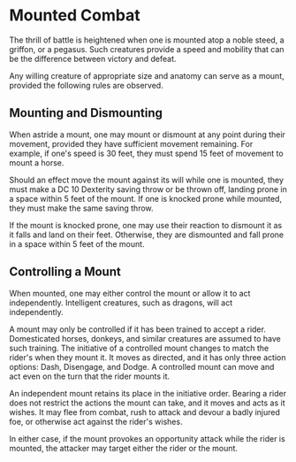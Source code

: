 # Mounted Combat

The thrill of battle is heightened when one is mounted atop a noble steed, a griffon, or a pegasus. Such creatures provide a speed and mobility that can be the difference between victory and defeat.

Any willing creature of appropriate size and anatomy can serve as a mount, provided the following rules are observed.

## Mounting and Dismounting

When astride a mount, one may mount or dismount at any point during their movement, provided they have sufficient movement remaining. For example, if one's speed is 30 feet, they must spend 15 feet of movement to mount a horse.

Should an effect move the mount against its will while one is mounted, they must make a DC 10 Dexterity saving throw or be thrown off, landing prone in a space within 5 feet of the mount. If one is knocked prone while mounted, they must make the same saving throw.

If the mount is knocked prone, one may use their reaction to dismount it as it falls and land on their feet. Otherwise, they are dismounted and fall prone in a space within 5 feet of the mount.

## Controlling a Mount

When mounted, one may either control the mount or allow it to act independently. Intelligent creatures, such as dragons, will act independently.

A mount may only be controlled if it has been trained to accept a rider. Domesticated horses, donkeys, and similar creatures are assumed to have such training. The initiative of a controlled mount changes to match the rider's when they mount it. It moves as directed, and it has only three action options: Dash, Disengage, and Dodge. A controlled mount can move and act even on the turn that the rider mounts it.

An independent mount retains its place in the initiative order. Bearing a rider does not restrict the actions the mount can take, and it moves and acts as it wishes. It may flee from combat, rush to attack and devour a badly injured foe, or otherwise act against the rider's wishes.

In either case, if the mount provokes an opportunity attack while the rider is mounted, the attacker may target either the rider or the mount.
